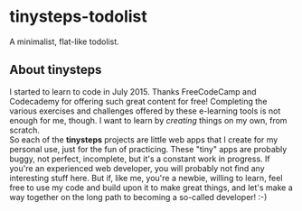 # tinysteps-todolist
A minimalist, flat-like todolist. 

## About tinysteps

I started to learn to code in July 2015. 
Thanks FreeCodeCamp and Codecademy for offering such great content for free! 
Completing the various exercises and challenges offered by these e-learning tools is not enough for me, though. I want to learn by _creating_ things on my own, from scratch.    
So each of the **tinysteps** projects are little web apps that I create for my personal use, just for the fun of practicing. These "tiny" apps are probably buggy, not perfect, incomplete, but it's a constant work in progress. If you're an experienced web developer, you will probably not find any interesting stuff here. But if, like me, you're a newbie, willing to learn, feel free to use my code and build upon it to make great things, and let's make a way together on the long path to becoming a so-called developer! :-)
